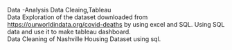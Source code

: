 Data -Analysis Data Cleaing,Tableau<br />
Data Exploration of the dataset downloaded from https://ourworldindata.org/covid-deaths by using excel and SQL. Using SQL data and use it to make tableau dashboard.<br />
Data Cleaning of Nashville Housing Dataset using sql.

